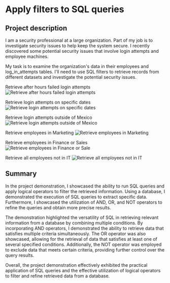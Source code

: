 <!-- Headings -->
<h1>Apply filters to SQL queries</h1>
<h2>Project description</h2>
<p>
    I am a security professional at a large organization. Part of my job is to investigate security issues to help keep the system secure. I recently discovered some potential security issues that involve login attempts and employee machines.
   
</p>
<p>
    My task is to examine the organization's data in their employees and log_in_attempts tables. I'll need to use SQL filters to retrieve records from different datasets and investigate the potential security issues.
</p>

Retrieve after hours failed login attempts
![Retrieve after hours failed login attempts](https://github.com/tylanc123/SQL/assets/153654738/ae5de2b6-faa3-4d80-a2b5-705dd3383e2e)
</p>
<p>

Retrieve login attempts on specific dates
![Retrieve login attempts on specific dates](https://github.com/tylanc123/SQL/assets/153654738/04e2b666-e4cf-4724-b0e7-5bc3c8e4c1a2)
</p>
<p>

Retrieve login attempts outside of Mexico
![Retrieve login attempts outside of Mexico](https://github.com/tylanc123/SQL/assets/153654738/a709175b-9f51-4bff-9969-d122fa4f0770)
</p>
<p>

Retrieve employees in Marketing
![Retrieve employees in Marketing](https://github.com/tylanc123/SQL/assets/153654738/b347acb9-6758-4ae8-9fe3-cbb66cad08ed)
</p>
<p>


Retrieve employees in Finance or Sales
![Retrieve employees in Finance or Sale](https://github.com/tylanc123/SQL/assets/153654738/86afc39c-8827-4252-8f6e-60965216f42e)
</p>
<p>

Retrieve all employees not in IT
![Retrieve all employees not in IT](https://github.com/tylanc123/SQL/assets/153654738/4270cae5-cf39-4c15-a982-585ccbd94be1)
</p>
<p>


<h2>Summary</h2>
<p>
    <p>
    In the project demonstration, I showcased the ability to run SQL queries and apply logical operators to filter the retrieved information. Using a database, I demonstrated the execution of SQL queries to extract specific data. Furthermore, I showcased the utilization of AND, OR, and NOT operators to refine the queries and obtain more precise results.
</p>
<p>
    The demonstration highlighted the versatility of SQL in retrieving relevant information from a database by combining multiple conditions. By incorporating AND operators, I demonstrated the ability to retrieve data that satisfies multiple criteria simultaneously. The OR operator was also showcased, allowing for the retrieval of data that satisfies at least one of several specified conditions. Additionally, the NOT operator was employed to exclude data that meets certain criteria, providing further control over the query results.
</p>
<p>
    Overall, the project demonstration effectively exhibited the practical application of SQL queries and the effective utilization of logical operators to filter and refine retrieved data from a database.
</p>


